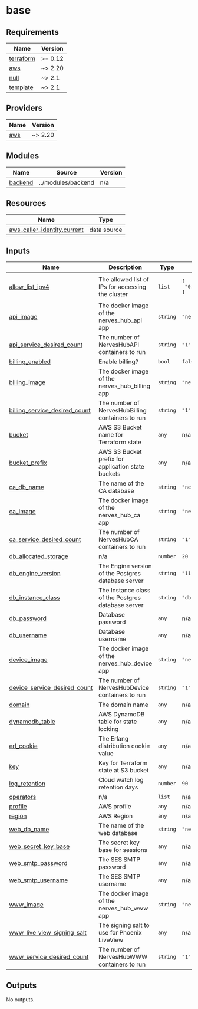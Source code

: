 # base

<!-- BEGINNING OF PRE-COMMIT-TERRAFORM DOCS HOOK -->
## Requirements

| Name | Version |
|------|---------|
| <a name="requirement_terraform"></a> [terraform](#requirement\_terraform) | >= 0.12 |
| <a name="requirement_aws"></a> [aws](#requirement\_aws) | ~> 2.20 |
| <a name="requirement_null"></a> [null](#requirement\_null) | ~> 2.1 |
| <a name="requirement_template"></a> [template](#requirement\_template) | ~> 2.1 |

## Providers

| Name | Version |
|------|---------|
| <a name="provider_aws"></a> [aws](#provider\_aws) | ~> 2.20 |

## Modules

| Name | Source | Version |
|------|--------|---------|
| <a name="module_backend"></a> [backend](#module\_backend) | ../modules/backend | n/a |

## Resources

| Name | Type |
|------|------|
| [aws_caller_identity.current](https://registry.terraform.io/providers/hashicorp/aws/latest/docs/data-sources/caller_identity) | data source |

## Inputs

| Name | Description | Type | Default | Required |
|------|-------------|------|---------|:--------:|
| <a name="input_allow_list_ipv4"></a> [allow\_list\_ipv4](#input\_allow\_list\_ipv4) | The allowed list of IPs for accessing the cluster | `list` | <pre>[<br>  "0.0.0.0/0"<br>]</pre> | no |
| <a name="input_api_image"></a> [api\_image](#input\_api\_image) | The docker image of the nerves\_hub\_api app | `string` | `"nerveshub/nerves_hub_api:latest"` | no |
| <a name="input_api_service_desired_count"></a> [api\_service\_desired\_count](#input\_api\_service\_desired\_count) | The number of NervesHubAPI containers to run | `string` | `"1"` | no |
| <a name="input_billing_enabled"></a> [billing\_enabled](#input\_billing\_enabled) | Enable billing? | `bool` | `false` | no |
| <a name="input_billing_image"></a> [billing\_image](#input\_billing\_image) | The docker image of the nerves\_hub\_billing app | `string` | `"nerveshub/nerves_hub_billing:latest"` | no |
| <a name="input_billing_service_desired_count"></a> [billing\_service\_desired\_count](#input\_billing\_service\_desired\_count) | The number of NervesHubBilling containers to run | `string` | `"1"` | no |
| <a name="input_bucket"></a> [bucket](#input\_bucket) | AWS S3 Bucket name for Terraform state | `any` | n/a | yes |
| <a name="input_bucket_prefix"></a> [bucket\_prefix](#input\_bucket\_prefix) | AWS S3 Bucket prefix for application state buckets | `any` | n/a | yes |
| <a name="input_ca_db_name"></a> [ca\_db\_name](#input\_ca\_db\_name) | The name of the CA database | `string` | `"nerves_hub_ca"` | no |
| <a name="input_ca_image"></a> [ca\_image](#input\_ca\_image) | The docker image of the nerves\_hub\_ca app | `string` | `"nerveshub/nerves_hub_ca:latest"` | no |
| <a name="input_ca_service_desired_count"></a> [ca\_service\_desired\_count](#input\_ca\_service\_desired\_count) | The number of NervesHubCA containers to run | `string` | `"1"` | no |
| <a name="input_db_allocated_storage"></a> [db\_allocated\_storage](#input\_db\_allocated\_storage) | n/a | `number` | `20` | no |
| <a name="input_db_engine_version"></a> [db\_engine\_version](#input\_db\_engine\_version) | The Engine version of the Postgres database server | `string` | `"11.4"` | no |
| <a name="input_db_instance_class"></a> [db\_instance\_class](#input\_db\_instance\_class) | The Instance class of the Postgres database server | `string` | `"db.t2.small"` | no |
| <a name="input_db_password"></a> [db\_password](#input\_db\_password) | Database password | `any` | n/a | yes |
| <a name="input_db_username"></a> [db\_username](#input\_db\_username) | Database username | `any` | n/a | yes |
| <a name="input_device_image"></a> [device\_image](#input\_device\_image) | The docker image of the nerves\_hub\_device app | `string` | `"nerveshub/nerves_hub_device:latest"` | no |
| <a name="input_device_service_desired_count"></a> [device\_service\_desired\_count](#input\_device\_service\_desired\_count) | The number of NervesHubDevice containers to run | `string` | `"1"` | no |
| <a name="input_domain"></a> [domain](#input\_domain) | The domain name | `any` | n/a | yes |
| <a name="input_dynamodb_table"></a> [dynamodb\_table](#input\_dynamodb\_table) | AWS DynamoDB table for state locking | `any` | n/a | yes |
| <a name="input_erl_cookie"></a> [erl\_cookie](#input\_erl\_cookie) | The Erlang distribution cookie value | `any` | n/a | yes |
| <a name="input_key"></a> [key](#input\_key) | Key for Terraform state at S3 bucket | `any` | n/a | yes |
| <a name="input_log_retention"></a> [log\_retention](#input\_log\_retention) | Cloud watch log retention days | `number` | `90` | no |
| <a name="input_operators"></a> [operators](#input\_operators) | n/a | `list` | n/a | yes |
| <a name="input_profile"></a> [profile](#input\_profile) | AWS profile | `any` | n/a | yes |
| <a name="input_region"></a> [region](#input\_region) | AWS Region | `any` | n/a | yes |
| <a name="input_web_db_name"></a> [web\_db\_name](#input\_web\_db\_name) | The name of the web database | `string` | `"nerves_hub_web"` | no |
| <a name="input_web_secret_key_base"></a> [web\_secret\_key\_base](#input\_web\_secret\_key\_base) | The secret key base for sessions | `any` | n/a | yes |
| <a name="input_web_smtp_password"></a> [web\_smtp\_password](#input\_web\_smtp\_password) | The SES SMTP password | `any` | n/a | yes |
| <a name="input_web_smtp_username"></a> [web\_smtp\_username](#input\_web\_smtp\_username) | The SES SMTP username | `any` | n/a | yes |
| <a name="input_www_image"></a> [www\_image](#input\_www\_image) | The docker image of the nerves\_hub\_www app | `string` | `"nerveshub/nerves_hub_www:latest"` | no |
| <a name="input_www_live_view_signing_salt"></a> [www\_live\_view\_signing\_salt](#input\_www\_live\_view\_signing\_salt) | The signing salt to use for Phoenix LiveView | `any` | n/a | yes |
| <a name="input_www_service_desired_count"></a> [www\_service\_desired\_count](#input\_www\_service\_desired\_count) | The number of NervesHubWWW containers to run | `string` | `"1"` | no |

## Outputs

No outputs.
<!-- END OF PRE-COMMIT-TERRAFORM DOCS HOOK -->
